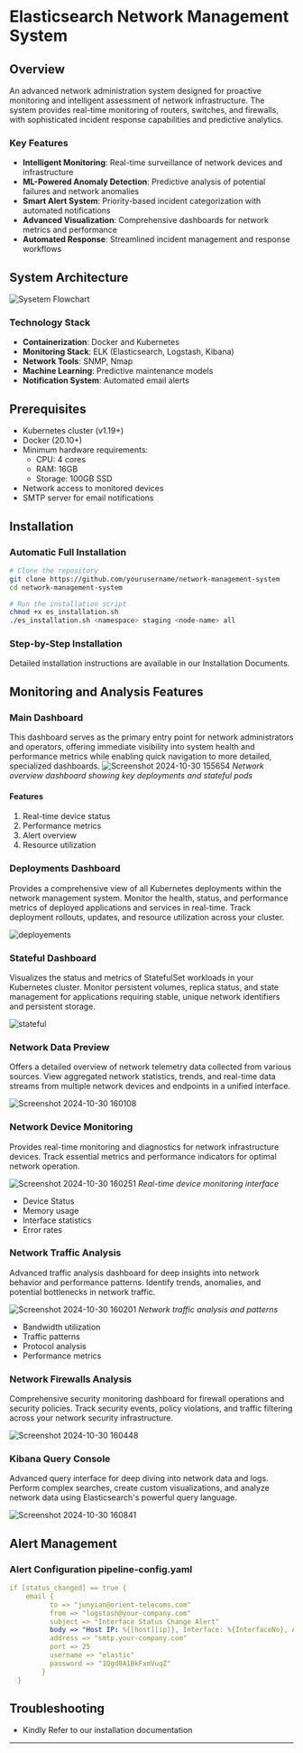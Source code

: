 # Elasticsearch Network Management System

## Overview
An advanced network administration system designed for proactive monitoring and intelligent assessment of network infrastructure. The system provides real-time monitoring of routers, switches, and firewalls, with sophisticated incident response capabilities and predictive analytics.

### Key Features
- **Intelligent Monitoring**: Real-time surveillance of network devices and infrastructure
- **ML-Powered Anomaly Detection**: Predictive analysis of potential failures and network anomalies
- **Smart Alert System**: Priority-based incident categorization with automated notifications
- **Advanced Visualization**: Comprehensive dashboards for network metrics and performance
- **Automated Response**: Streamlined incident management and response workflows


## System Architecture
![Sysetem Flowchart](https://github.com/user-attachments/assets/7b927f12-b163-454e-963c-1c5c457d744c)


### Technology Stack
- **Containerization**: Docker and Kubernetes
- **Monitoring Stack**: ELK (Elasticsearch, Logstash, Kibana)
- **Network Tools**: SNMP, Nmap
- **Machine Learning**: Predictive maintenance models
- **Notification System**: Automated email alerts

## Prerequisites
- Kubernetes cluster (v1.19+)
- Docker (20.10+)
- Minimum hardware requirements:
  - CPU: 4 cores
  - RAM: 16GB
  - Storage: 100GB SSD
- Network access to monitored devices
- SMTP server for email notifications

## Installation

### Automatic Full Installation
```bash
# Clone the repository
git clone https://github.com/yourusername/network-management-system
cd network-management-system

# Run the installation script
chmod +x es_installation.sh
./es_installation.sh <namespace> staging <node-name> all
```

### Step-by-Step Installation
Detailed installation instructions are available in our Installation Documents.

## Monitoring and Analysis Features

### Main Dashboard
This dashboard serves as the primary entry point for network administrators and operators, offering immediate visibility into system health and performance metrics while enabling quick navigation to more detailed, specialized dashboards.
![Screenshot 2024-10-30 155654](https://github.com/user-attachments/assets/2139c865-638c-4b06-ad93-055f9e372901)
*Network overview dashboard showing key deployments and stateful pods*

#### Features
1. Real-time device status
2. Performance metrics
3. Alert overview
4. Resource utilization

### Deployments Dashboard
Provides a comprehensive view of all Kubernetes deployments within the network management system. Monitor the health, status, and performance metrics of deployed applications and services in real-time. Track deployment rollouts, updates, and resource utilization across your cluster.

![deployements](https://github.com/user-attachments/assets/c880c676-45ee-4bfc-ad4b-6fb2bea68a69)

### Stateful Dashboard
Visualizes the status and metrics of StatefulSet workloads in your Kubernetes cluster. Monitor persistent volumes, replica status, and state management for applications requiring stable, unique network identifiers and persistent storage.

![stateful](https://github.com/user-attachments/assets/d996efe0-eaa6-47a3-abc1-5d0532d8ba5d)

### Network Data Preview 
Offers a detailed overview of network telemetry data collected from various sources. View aggregated network statistics, trends, and real-time data streams from multiple network devices and endpoints in a unified interface.

![Screenshot 2024-10-30 160108](https://github.com/user-attachments/assets/ea14156e-0cef-4c37-888d-cb8c880d17f3)

### Network Device Monitoring
Provides real-time monitoring and diagnostics for network infrastructure devices. Track essential metrics and performance indicators for optimal network operation.

![Screenshot 2024-10-30 160251](https://github.com/user-attachments/assets/d17e5077-d87d-4d9a-81c3-ee0426a814c0)
*Real-time device monitoring interface*
- Device Status
- Memory usage
- Interface statistics
- Error rates

### Network Traffic Analysis
Advanced traffic analysis dashboard for deep insights into network behavior and performance patterns. Identify trends, anomalies, and potential bottlenecks in network traffic.

![Screenshot 2024-10-30 160201](https://github.com/user-attachments/assets/f7c8684a-fdc8-4c81-ae69-7db6b9d008d7)
*Network traffic analysis and patterns*
- Bandwidth utilization
- Traffic patterns
- Protocol analysis
- Performance metrics

### Network Firewalls Analysis
Comprehensive security monitoring dashboard for firewall operations and security policies. Track security events, policy violations, and traffic filtering across your network security infrastructure.

![Screenshot 2024-10-30 160448](https://github.com/user-attachments/assets/045da6b9-0e07-4f85-a489-fd1e4ed7f59b)

### Kibana Query Console
Advanced query interface for deep diving into network data and logs. Perform complex searches, create custom visualizations, and analyze network data using Elasticsearch's powerful query language.

![Screenshot 2024-10-30 160841](https://github.com/user-attachments/assets/382b0240-51fc-454b-9695-eb0d0ef9ad76)
## Alert Management
### Alert Configuration pipeline-config.yaml
```yaml
if [status_changed] == true {
    email {
          to => "junyian@orient-telecoms.com"
          from => "logstash@your-company.com"
          subject => "Interface Status Change Alert"
          body => "Host IP: %{[host][ip]}, Interface: %{InterfaceNo}, Alias: %{ifAlias} changed status from %{previous_status} to %{ifDeviceStatus}"
          address => "smtp.your-company.com"
          port => 25
          username => "elastic"  
          password => "1Qgd0A1BkFxmVuqZ"  
        }
  }
```

## Troubleshooting
- Kindly Refer to our installation documentation

---
